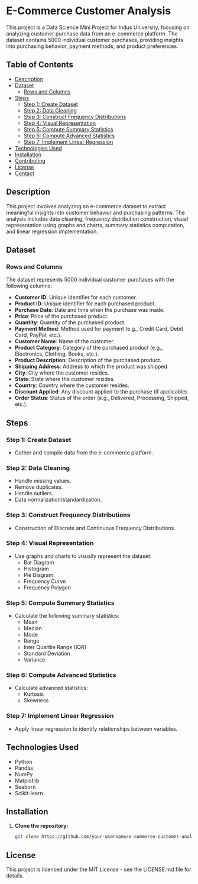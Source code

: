 # E-Commerce Customer Analysis

This project is a Data Science Mini Project for Indus University, focusing on analyzing customer purchase data from an e-commerce platform. The dataset contains 5000 individual customer purchases, providing insights into purchasing behavior, payment methods, and product preferences.

## Table of Contents

- [Description](#description)
- [Dataset](#dataset)
  - [Rows and Columns](#rows-and-columns)
- [Steps](#steps)
  - [Step 1: Create Dataset](#step-1-create-dataset)
  - [Step 2: Data Cleaning](#step-2-data-cleaning)
  - [Step 3: Construct Frequency Distributions](#step-3-construct-frequency-distributions)
  - [Step 4: Visual Representation](#step-4-visual-representation)
  - [Step 5: Compute Summary Statistics](#step-5-compute-summary-statistics)
  - [Step 6: Compute Advanced Statistics](#step-6-compute-advanced-statistics)
  - [Step 7: Implement Linear Regression](#step-7-implement-linear-regression)
- [Technologies Used](#technologies-used)
- [Installation](#installation)
- [Contributing](#contributing)
- [License](#license)
- [Contact](#contact)

## Description

This project involves analyzing an e-commerce dataset to extract meaningful insights into customer behavior and purchasing patterns. The analysis includes data cleaning, frequency distribution construction, visual representation using graphs and charts, summary statistics computation, and linear regression implementation.

## Dataset

### Rows and Columns

The dataset represents 5000 individual customer purchases with the following columns:

- **Customer ID**: Unique identifier for each customer.
- **Product ID**: Unique identifier for each purchased product.
- **Purchase Date**: Date and time when the purchase was made.
- **Price**: Price of the purchased product.
- **Quantity**: Quantity of the purchased product.
- **Payment Method**: Method used for payment (e.g., Credit Card, Debit Card, PayPal, etc.).
- **Customer Name**: Name of the customer.
- **Product Category**: Category of the purchased product (e.g., Electronics, Clothing, Books, etc.).
- **Product Description**: Description of the purchased product.
- **Shipping Address**: Address to which the product was shipped.
- **City**: City where the customer resides.
- **State**: State where the customer resides.
- **Country**: Country where the customer resides.
- **Discount Applied**: Any discount applied to the purchase (if applicable).
- **Order Status**: Status of the order (e.g., Delivered, Processing, Shipped, etc.).

## Steps

### Step 1: Create Dataset

- Gather and compile data from the e-commerce platform.

### Step 2: Data Cleaning

- Handle missing values.
- Remove duplicates.
- Handle outliers.
- Data normalization/standardization.

### Step 3: Construct Frequency Distributions

- Construction of Discrete and Continuous Frequency Distributions.

### Step 4: Visual Representation

- Use graphs and charts to visually represent the dataset:
  - Bar Diagram
  - Histogram
  - Pie Diagram
  - Frequency Curve
  - Frequency Polygon

### Step 5: Compute Summary Statistics

- Calculate the following summary statistics:
  - Mean
  - Median
  - Mode
  - Range
  - Inter Quartile Range (IQR)
  - Standard Deviation
  - Variance

### Step 6: Compute Advanced Statistics

- Calculate advanced statistics:
  - Kurtosis
  - Skewness

### Step 7: Implement Linear Regression

- Apply linear regression to identify relationships between variables.

## Technologies Used

- Python
- Pandas
- NumPy
- Matplotlib
- Seaborn
- Scikit-learn

## Installation

1. **Clone the repository:**
   ```sh
   git clone https://github.com/your-username/e-commerce-customer-analysis.git

## License
This project is licensed under the MIT License - see the LICENSE.md file for details.
